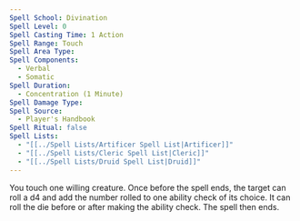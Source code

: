 ```yaml
---
Spell School: Divination
Spell Level: 0
Spell Casting Time: 1 Action
Spell Range: Touch
Spell Area Type: 
Spell Components:
  - Verbal
  - Somatic
Spell Duration:
  - Concentration (1 Minute)
Spell Damage Type: 
Spell Source:
  - Player's Handbook
Spell Ritual: false
Spell Lists:
  - "[[../Spell Lists/Artificer Spell List|Artificer]]"
  - "[[../Spell Lists/Cleric Spell List|Cleric]]"
  - "[[../Spell Lists/Druid Spell List|Druid]]"
---
```


You touch one willing creature. Once before the spell ends, the target can roll a d4 and add the number rolled to one ability check of its choice. It can roll the die before or after making the ability check. The spell then ends.
